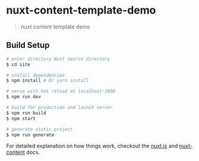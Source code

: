 # nuxt-content-template-demo

> nuxt content template demo

## Build Setup

``` bash
# enter directory Nuxt source directory
$ cd site

# install dependencies
$ npm install # Or yarn install

# serve with hot reload at localhost:3000
$ npm run dev

# build for production and launch server
$ npm run build
$ npm start

# generate static project
$ npm run generate
```

For detailed explanation on how things work, checkout the [nuxt.js](https://github.com/nuxt/nuxt.js) and [nuxt-content](https://github.com/nuxt-community/content-module) docs.
